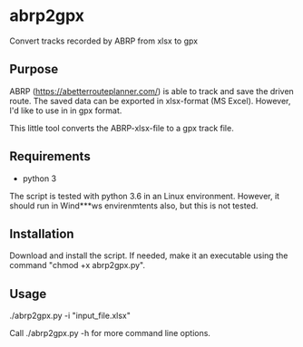 # abrp2gpx
Convert tracks recorded by ABRP from xlsx to gpx

## Purpose
ABRP (https://abetterrouteplanner.com/) is able to track and save the driven route.
The saved data can be exported in xlsx-format (MS Excel).
However, I'd like to use in in gpx format.

This little tool converts the ABRP-xlsx-file to a gpx track file.

## Requirements
- python 3

The script is tested with python 3.6 in an Linux environment. However, it should run in
Wind***ws envirenmtents also, but this is not tested.

## Installation
Download and install the script. If needed, make it an executable using the command "chmod +x abrp2gpx.py".

## Usage
./abrp2gpx.py -i "input_file.xlsx"

Call
./abrp2gpx.py -h
for more command line options.

